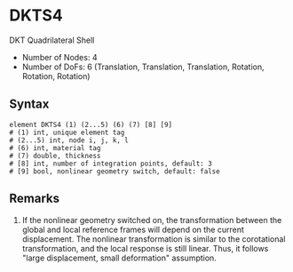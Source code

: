 # DKTS4

DKT Quadrilateral Shell

* Number of Nodes: 4
* Number of DoFs: 6 (Translation, Translation, Translation, Rotation, Rotation, Rotation)

## Syntax

```
element DKTS4 (1) (2...5) (6) (7) [8] [9]
# (1) int, unique element tag
# (2...5) int, node i, j, k, l
# (6) int, material tag
# (7) double, thickness
# [8] int, number of integration points, default: 3
# [9] bool, nonlinear geometry switch, default: false
```

## Remarks

1. If the nonlinear geometry switched on, the transformation between the global and local reference frames will depend
   on the current displacement. The nonlinear transformation is similar to the corotational transformation, and the
   local response is still linear. Thus, it follows "large displacement, small deformation" assumption.
